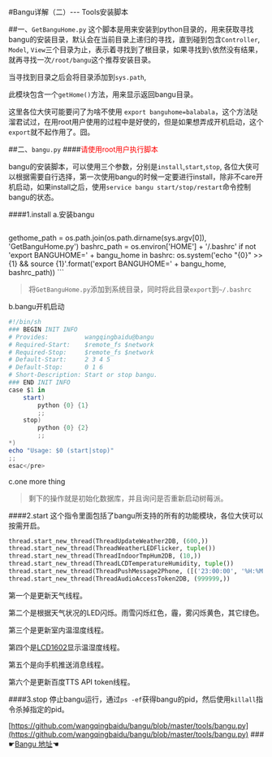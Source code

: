 #Bangu详解（二）--- Tools安装脚本

##一、`GetBanguHome.py`
这个脚本是用来安装到python目录的，用来获取寻找bangu的安装目录，默认会在当前目录上递归的寻找，直到碰到包含`Controller`, `Model`, `View`三个目录为止，表示着寻找到了根目录，如果寻找到`\`依然没有结果，就再寻找一次`/root/bangu`这个推荐安装目录。

当寻找到目录之后会将目录添加到`sys.path`, 

此模块包含一个`getHome()`方法，用来显示返回bangu目录。

这里各位大侠可能要问了为啥不使用 `export banguhome=balabala`，这个方法哒溜君试过，在用root用户使用的过程中是好使的，但是如果想弄成开机启动，这个`export`就不起作用了。囧。

##二、`bangu.py`
####<font color=red>请使用root用户执行脚本</font>

bangu的安装脚本，可以使用三个参数，分别是`install`,`start`,`stop`, 各位大侠可以根据需要自行选择，第一次使用bangu的时候一定要进行install，除非不care开机启动，如果install之后，使用`service bangu start/stop/restart`命令控制bangu的状态。

####1.install
a.安装bangu

>```python
gethome_path = os.path.join(os.path.dirname(sys.argv[0]), 'GetBanguHome.py')
bashrc_path = os.environ['HOME'] + '/.bashrc' 
if not 'export BANGUHOME=' + bangu_home in bashrc:
    os.system('echo "{0}" >> {1} && source {1}'.format('export BANGUHOME=' + bangu_home, bashrc_path))
    ```

>将`GetBanguHome.py`添加到系统目录，同时将此目录`export`到`~/.bashrc`

b.bangu开机启动

```powershell
#!/bin/sh
### BEGIN INIT INFO
# Provides:          wangqingbaidu@bangu
# Required-Start:    $remote_fs $network
# Required-Stop:     $remote_fs $network
# Default-Start:     2 3 4 5
# Default-Stop:      0 1 6
# Short-Description: Start or stop bangu.
### END INIT INFO
case $1 in
    start)
        python {0} {1}
        ;;
    stop)
        python {0} {2}
        ;;
*)
echo "Usage: $0 (start|stop)"
;;
esac</pre>
```

c.one  more thing

>剩下的操作就是初始化数据库，并且询问是否重新启动树莓派。

####2.start
这个指令里面包括了bangu所支持的所有的功能模块，各位大侠可以按需开启。
```python
thread.start_new_thread(ThreadUpdateWeather2DB, (600,))
thread.start_new_thread(ThreadWeatherLEDFlicker, tuple())
thread.start_new_thread(ThreadIndoorTmpHum2DB, (10,))
thread.start_new_thread(ThreadLCDTemperatureHumidity, tuple())
thread.start_new_thread(ThreadPushMessage2Phone, ([('23:00:00', '%H:%M:%S')],))
thread.start_new_thread(ThreadAudioAccessToken2DB, (999999,))
```

第一个是更新天气线程。

第二个是根据天气状况的LED闪烁。雨雪闪烁红色，霾，雾闪烁黄色，其它绿色。

第三个是更新室内温湿度线程。

第四个是[LCD1602](http://www.wangqingbaidu.cn/article/raspi1484039212.html)显示温湿度线程。

第五个是向手机推送消息线程。

第六个是更新百度TTS API token线程。

####3.stop
停止bangu运行，通过`ps -ef`获得bangu的pid，然后使用`killall`指令杀掉指定的pid。

[https://github.com/wangqingbaidu/bangu/blob/master/tools/bangu.py](https://github.com/wangqingbaidu/bangu/blob/master/tools/bangu.py)
###☛[Bangu 地址](https://github.com/wangqingbaidu/bangu/)☚
